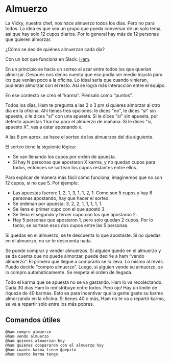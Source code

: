 Almuerzo
========


La Vicky, nuestra chef, nos hace almuerzo todos los días. Pero no para todos. La idea es que sea un grupo que pueda conversar de un solo tema, así que hay solo 12 cupos diarios. Por lo general hay más de 12 personas que quieren almorzar.

¿Cómo se decide quiénes almuerzan cada día?

Con un bot que funciona en Slack. [Ham](https://github.com/platanus/lita-lunch-reminder).

En un principio se hacía un sorteo al azar entre todos los que querían almorzar. Después nos dimos cuenta que eso podía ser medio injusto para los que venían poco a la oficina. Lo ideal sería que cuando vinieran, pudieran almorzar con el resto. Así se logra más interacción entre el equipo.

En ese contexto se creó el “karma”. Piénsalo como “puntos”.

Todos los días, Ham te pregunta a las 2 o 3 pm si quieres almorzar al otro día en la oficina. Ahí tienes tres opciones: le dices "no", le dices "sí" sin apuesta, o le dices "sí" con una apuesta. Si le dices "sí" sin apuesta, por defecto apuestas 1 karma para el almuerzo de mañana. Si le dices "sí, apuesto X", vas a estar apostando `X`.

A las 8 pm aprox. se hace el sorteo de los almuerzos del día siguiente.

El sorteo tiene la siguiente lógica:

- Se van llenando los cupos por orden de apuesta.
- Si hay N personas que apostaron X karma, y no quedan cupos para todos, entonces se sortean los cupos restantes entre ellos.

Para explicar de manera más fácil cómo funciona, imaginemos que no son 12 cupos, si no que 5. Por ejemplo:

- Las apuestas fueron: 1, 2, 1, 3, 1, 1, 2, 1. Como son 5 cupos y hay 8 personas apostando, hay que hacer el sorteo.
- Se ordenan por apuesta: 3, 2, 2, 1, 1, 1, 1, 1.
- Se llena el primer cupo con el que apostó 3.
- Se llena el segundo y tercer cupo con los que apostaron 2.
- Hay 5 personas que apostaron 1, pero solo quedan 2 cupos. Por lo tanto, se sortean esos dos cupos entre las 5 personas.

Si quedas en el almuerzo, se te descuenta lo que apostaste. Si no quedas en el almuerzo, no se te descuenta nada.

Se puede comprar y vender almuerzos. Si alguien quedó en el almuerzo y se da cuenta que no puede almorzar, puede decirle a ham “vendo almuerzo”. El primero que llegue a comprarlo se lo lleva. Lo mismo al revés. Puedo decirle “compro almuerzo”. Luego, si alguien vende su almuerzo, se lo compro automáticamente. Se respeta el orden de llegada.

Todo el karma que se apuesta no se va gastando. Ham lo va recolectando. Cada 30 días Ham lo redistribuye entre todos. Pero ojo! Hay un límite de riqueza de 40 karmas. Esto es para incentivar que la gente gaste su karma almorzando en la oficina. Si tienes 40 o más, Ham no te va a repartir karma, se va a repartir solo entre los más pobres.

## Comandos útiles

```
@ham compro almuerzo
@ham vendo almuerzo
@ham quienes almuerzan hoy
@ham quienes cooperaron con el almuerzo hoy
@ham cuanto karma tiene @pepito
@ham cuanto karma tengo
```
